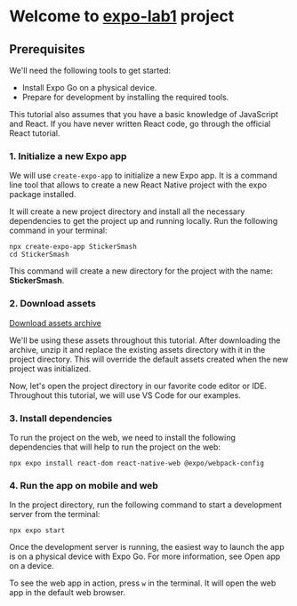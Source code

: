 # Welcome to [expo-lab1](https://github.com/caotrananhkhoa/expo-lab1) project

## Prerequisites
We'll need the following tools to get started:

- Install Expo Go on a physical device.
- Prepare for development by installing the required tools.

This tutorial also assumes that you have a basic knowledge of JavaScript and React. If you have never written React code, go through the official React tutorial.

### 1. Initialize a new Expo app
We will use `create-expo-app` to initialize a new Expo app. It is a command line tool that allows to create a new React Native project with the expo package installed.

It will create a new project directory and install all the necessary dependencies to get the project up and running locally. Run the following command in your terminal:
```
npx create-expo-app StickerSmash
cd StickerSmash
```
This command will create a new directory for the project with the name: **StickerSmash**.

### 2. Download assets

[Download assets archive](https://docs.expo.dev/static/images/tutorial/sticker-smash-assets.zip)

We'll be using these assets throughout this tutorial. After downloading the archive, unzip it and replace the existing assets directory with it in the project directory. This will override the default assets created when the new project was initialized.

Now, let's open the project directory in our favorite code editor or IDE. Throughout this tutorial, we will use VS Code for our examples.

### 3. Install dependencies
To run the project on the web, we need to install the following dependencies that will help to run the project on the web:
```
npx expo install react-dom react-native-web @expo/webpack-config
```

### 4. Run the app on mobile and web
In the project directory, run the following command to start a development server from the terminal:
```
npx expo start
```
Once the development server is running, the easiest way to launch the app is on a physical device with Expo Go. For more information, see Open app on a device.

To see the web app in action, press `w` in the terminal. It will open the web app in the default web browser.

